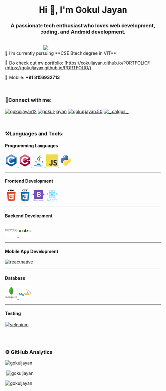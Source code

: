 <h1 align="center">Hi 👋, I'm Gokul Jayan</h1>
<h3 align="center">A passionate tech enthusiast who loves web development, coding, and Android development.</h3>
<br/>
<img align="right" width="380" src="https://media0.giphy.com/media/qgQUggAC3Pfv687qPC/giphy.gif">
<br/>
🌱 I’m currently pursuing **CSE Btech degree in VIT**

👱 Do check out my portfolio: [https://gokuljayan.github.io/PORTFOLIO/](https://gokuljayan.github.io/PORTFOLIO/)

📱 Mobile: **+91 8156932713**

<br/>
<h3 align="left">🔗Connect with me:</h3>
<p align="left">
<a href="https://twitter.com/gokuljayan12" target="blank"><img align="center" src="https://raw.githubusercontent.com/rahuldkjain/github-profile-readme-generator/master/src/images/icons/Social/twitter.svg" alt="gokuljayan12" height="30" width="40" /></a>
<a href="https://linkedin.com/in/gokul-jayan" target="blank"><img align="center" src="https://raw.githubusercontent.com/rahuldkjain/github-profile-readme-generator/master/src/images/icons/Social/linked-in-alt.svg" alt="gokul-jayan" height="30" width="40" /></a>
<a href="https://fb.com/gokul.jayan.50" target="blank"><img align="center" src="https://raw.githubusercontent.com/rahuldkjain/github-profile-readme-generator/master/src/images/icons/Social/facebook.svg" alt="gokul.jayan.50" height="30" width="40" /></a>
<a href="https://instagram.com/_.calgon._" target="blank"><img align="center" src="https://raw.githubusercontent.com/rahuldkjain/github-profile-readme-generator/master/src/images/icons/Social/instagram.svg" alt="_.calgon._" height="30" width="40" /></a>
</p>

<br/>

<h3 align="left">⚒Languages and Tools:</h3>

<h4 align="left">Programming Languages</h4>
<a href="https://www.cprogramming.com/" target="_blank" rel="noreferrer"> <img src="https://raw.githubusercontent.com/devicons/devicon/master/icons/c/c-original.svg" alt="c" width="40" height="40"/> </a> <a href="https://www.w3schools.com/cpp/" target="_blank" rel="noreferrer"> <img src="https://raw.githubusercontent.com/devicons/devicon/master/icons/cplusplus/cplusplus-original.svg" alt="cplusplus" width="40" height="40"/> </a> <a href="https://www.java.com" target="_blank" rel="noreferrer"> <img src="https://raw.githubusercontent.com/devicons/devicon/master/icons/java/java-original.svg" alt="java" width="40" height="40"/> </a> <a href="https://developer.mozilla.org/en-US/docs/Web/JavaScript" target="_blank" rel="noreferrer"> <img src="https://raw.githubusercontent.com/devicons/devicon/master/icons/javascript/javascript-original.svg" alt="javascript" width="40" height="40"/> </a> <a href="https://www.python.org" target="_blank" rel="noreferrer"> <img src="https://raw.githubusercontent.com/devicons/devicon/master/icons/python/python-original.svg" alt="python" width="40" height="40"/> </a> 

  
--------------------------------------------------------------------  
  
<h4 align="left">Frontend Development</h4>
<a href="https://www.w3.org/html/" target="_blank" rel="noreferrer"> <img src="https://raw.githubusercontent.com/devicons/devicon/master/icons/html5/html5-original-wordmark.svg" alt="html5" width="40" height="40"/> </a> <a href="https://www.w3schools.com/css/" target="_blank" rel="noreferrer"> <img src="https://raw.githubusercontent.com/devicons/devicon/master/icons/css3/css3-original-wordmark.svg" alt="css3" width="40" height="40"/> </a> <a href="https://getbootstrap.com" target="_blank" rel="noreferrer"> <img src="https://raw.githubusercontent.com/devicons/devicon/master/icons/bootstrap/bootstrap-plain-wordmark.svg" alt="bootstrap" width="40" height="40"/> </a> <a href="https://reactjs.org/" target="_blank" rel="noreferrer"> <img src="https://raw.githubusercontent.com/devicons/devicon/master/icons/react/react-original-wordmark.svg" alt="react" width="40" height="40"/> </a> 
  
--------------------------------------------------------------------   
  
<h4 align="left">Backend Development</h4>
<a href="https://expressjs.com" target="_blank" rel="noreferrer"> <img src="https://raw.githubusercontent.com/devicons/devicon/master/icons/express/express-original-wordmark.svg" alt="express" width="40" height="40"/> </a>  <a href="https://nodejs.org" target="_blank" rel="noreferrer"> <img src="https://raw.githubusercontent.com/devicons/devicon/master/icons/nodejs/nodejs-original-wordmark.svg" alt="nodejs" width="40" height="40"/> </a> 
  
 --------------------------------------------------------------------  
  
<h4 align="left">Mobile App Development</h4>
<a href="https://reactnative.dev/" target="_blank" rel="noreferrer"> <img src="https://reactnative.dev/img/header_logo.svg" alt="reactnative" width="40" height="40"/> </a> 

--------------------------------------------------------------------  
  
<h4 align="left">Database</h4>
<a href="https://www.mongodb.com/" target="_blank" rel="noreferrer"> <img src="https://raw.githubusercontent.com/devicons/devicon/master/icons/mongodb/mongodb-original-wordmark.svg" alt="mongodb" width="40" height="40"/> </a> <a href="https://www.mysql.com/" target="_blank" rel="noreferrer"> <img src="https://raw.githubusercontent.com/devicons/devicon/master/icons/mysql/mysql-original-wordmark.svg" alt="mysql" width="40" height="40"/> </a> 

--------------------------------------------------------------------  

<h4 align="left">Testing</h4>
<a href="https://www.selenium.dev" target="_blank" rel="noreferrer"> <img src="https://raw.githubusercontent.com/detain/svg-logos/780f25886640cef088af994181646db2f6b1a3f8/svg/selenium-logo.svg" alt="selenium" width="40" height="40"/> </a>

<br/><br/>

<h3 align="left">⚙️  GitHub Analytics</h3>
<p><img align="left" src="https://github-readme-stats.vercel.app/api/top-langs?username=gokuljayan&show_icons=true&locale=en&layout=compact" alt="gokuljayan" /></p><br>
<p>&nbsp;<img align="center" src="https://github-readme-stats.vercel.app/api?username=gokuljayan&show_icons=true&locale=en" alt="gokuljayan" /></p>
<p><img align="center" src="https://github-readme-streak-stats.herokuapp.com/?user=gokuljayan&" alt="gokuljayan" /></p>
